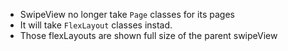 - SwipeView no longer take `Page` classes for its pages
- It will take `FlexLayout` classes instad.
- Those flexLayouts are shown full size of the parent swipeView